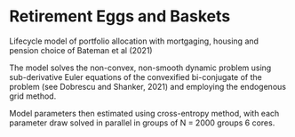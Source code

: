 # Retirement Eggs and Baskets 
Lifecycle model of portfolio allocation with mortgaging, housing and pension choice of
Bateman et al (2021)

The model solves the non-convex, non-smooth dynamic problem using sub-derivative
Euler equations of the convexified bi-conjugate of the problem (see Dobrescu and Shanker, 2021) and employing the endogenous grid method. 

Model parameters then estimated using cross-entropy method, with each parameter draw solved in 
parallel in groups of N = 2000 groups 6 cores.

